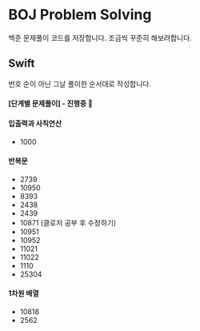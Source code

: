# BOJ Problem Solving 
 백준 문제풀이 코드를 저장합니다. 조금씩 꾸준히 해보려합니다.


## Swift
번호 순이 아닌 그날 풀이한 순서대로 작성합니다. 

#### [단계별 문제풀이] - 진행중 🚀

#### 입출력과 사칙연산
- 1000
#### 반복문
- 2739
- 10950
- 8393
- 2438
- 2439
- 10871 (클로저 공부 후 수정하기)
- 10951
- 10952
- 11021
- 11022
- 1110
- 25304
#### 1차원 배열
- 10818
- 2562
